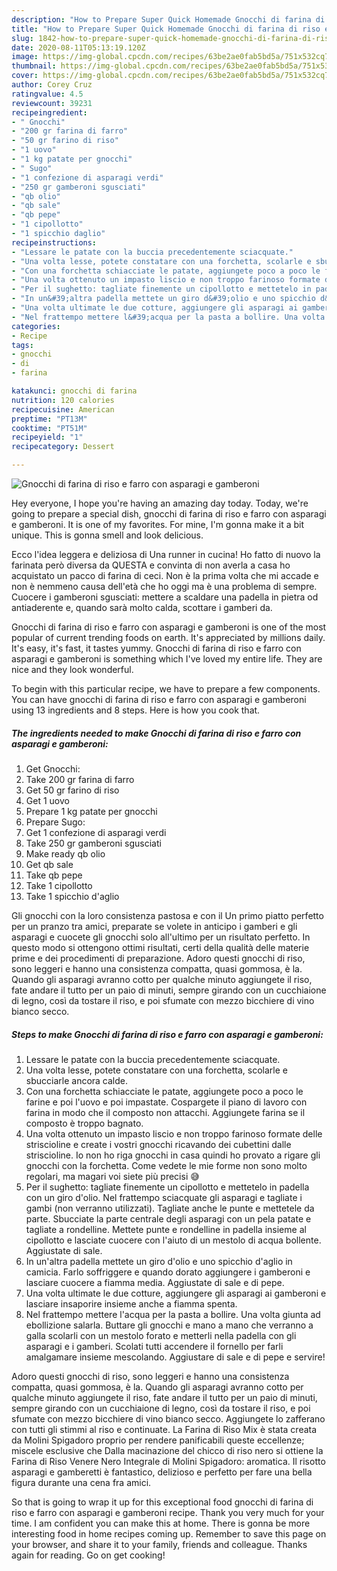 ```yaml
---
description: "How to Prepare Super Quick Homemade Gnocchi di farina di riso e farro con asparagi e gamberoni"
title: "How to Prepare Super Quick Homemade Gnocchi di farina di riso e farro con asparagi e gamberoni"
slug: 1842-how-to-prepare-super-quick-homemade-gnocchi-di-farina-di-riso-e-farro-con-asparagi-e-gamberoni
date: 2020-08-11T05:13:19.120Z
image: https://img-global.cpcdn.com/recipes/63be2ae0fab5bd5a/751x532cq70/gnocchi-di-farina-di-riso-e-farro-con-asparagi-e-gamberoni-recipe-main-photo.jpg
thumbnail: https://img-global.cpcdn.com/recipes/63be2ae0fab5bd5a/751x532cq70/gnocchi-di-farina-di-riso-e-farro-con-asparagi-e-gamberoni-recipe-main-photo.jpg
cover: https://img-global.cpcdn.com/recipes/63be2ae0fab5bd5a/751x532cq70/gnocchi-di-farina-di-riso-e-farro-con-asparagi-e-gamberoni-recipe-main-photo.jpg
author: Corey Cruz
ratingvalue: 4.5
reviewcount: 39231
recipeingredient:
- " Gnocchi"
- "200 gr farina di farro"
- "50 gr farino di riso"
- "1 uovo"
- "1 kg patate per gnocchi"
- " Sugo"
- "1 confezione di asparagi verdi"
- "250 gr gamberoni sgusciati"
- "qb olio"
- "qb sale"
- "qb pepe"
- "1 cipollotto"
- "1 spicchio daglio"
recipeinstructions:
- "Lessare le patate con la buccia precedentemente sciacquate."
- "Una volta lesse, potete constatare con una forchetta, scolarle e sbucciarle ancora calde."
- "Con una forchetta schiacciate le patate, aggiungete poco a poco le farine e poi l&#39;uovo e poi impastate. Cospargete il piano di lavoro con farina in modo che il composto non attacchi. Aggiungete farina se il composto è troppo bagnato."
- "Una volta ottenuto un impasto liscio e non troppo farinoso formate delle striscioline e create i vostri gnocchi ricavando dei cubettini dalle striscioline. Io non ho riga gnocchi in casa quindi ho provato a rigare gli gnocchi con la forchetta. Come vedete le mie forme non sono molto regolari, ma magari voi siete più precisi 😅"
- "Per il sughetto: tagliate finemente un cipollotto e mettetelo in padella con un giro d&#39;olio. Nel frattempo sciacquate gli asparagi e tagliate i gambi (non verranno utilizzati). Tagliate anche le punte e mettetele da parte. Sbucciate la parte centrale degli asparagi con un pela patate e tagliate a rondelline. Mettete punte e rondelline in padella insieme al cipollotto e lasciate cuocere con l&#39;aiuto di un mestolo di acqua bollente. Aggiustate di sale."
- "In un&#39;altra padella mettete un giro d&#39;olio e uno spicchio d&#39;aglio in camicia. Farlo soffriggere e quando dorato aggiungere i gamberoni e lasciare cuocere a fiamma media. Aggiustate di sale e di pepe."
- "Una volta ultimate le due cotture, aggiungere gli asparagi ai gamberoni e lasciare insaporire insieme anche a fiamma spenta."
- "Nel frattempo mettere l&#39;acqua per la pasta a bollire. Una volta giunta ad ebollizione salarla. Buttare gli gnocchi e mano a mano che verranno a galla scolarli con un mestolo forato e metterli nella padella con gli asparagi e i gamberi. Scolati tutti accendere il fornello per farli amalgamare insieme mescolando. Aggiustare di sale e di pepe e servire!"
categories:
- Recipe
tags:
- gnocchi
- di
- farina

katakunci: gnocchi di farina 
nutrition: 120 calories
recipecuisine: American
preptime: "PT13M"
cooktime: "PT51M"
recipeyield: "1"
recipecategory: Dessert

---
```



![Gnocchi di farina di riso e farro con asparagi e gamberoni](https://img-global.cpcdn.com/recipes/63be2ae0fab5bd5a/751x532cq70/gnocchi-di-farina-di-riso-e-farro-con-asparagi-e-gamberoni-recipe-main-photo.jpg)

Hey everyone, I hope you're having an amazing day today. Today, we're going to prepare a special dish, gnocchi di farina di riso e farro con asparagi e gamberoni. It is one of my favorites. For mine, I'm gonna make it a bit unique. This is gonna smell and look delicious.

Ecco l&#39;idea leggera e deliziosa di Una runner in cucina! Ho fatto di nuovo la farinata però diversa da QUESTA e convinta di non averla a casa ho acquistato un pacco di farina di ceci. Non è la prima volta che mi accade e non è nemmeno causa dell&#39;età che ho oggi ma è una problema di sempre. Cuocere i gamberoni sgusciati: mettere a scaldare una padella in pietra od antiaderente e, quando sarà molto calda, scottare i gamberi da.

Gnocchi di farina di riso e farro con asparagi e gamberoni is one of the most popular of current trending foods on earth. It's appreciated by millions daily. It's easy, it's fast, it tastes yummy. Gnocchi di farina di riso e farro con asparagi e gamberoni is something which I've loved my entire life. They are nice and they look wonderful.


To begin with this particular recipe, we have to prepare a few components. You can have gnocchi di farina di riso e farro con asparagi e gamberoni using 13 ingredients and 8 steps. Here is how you cook that.

<!--inarticleads1-->

##### The ingredients needed to make Gnocchi di farina di riso e farro con asparagi e gamberoni:

1. Get  Gnocchi:
1. Take 200 gr farina di farro
1. Get 50 gr farino di riso
1. Get 1 uovo
1. Prepare 1 kg patate per gnocchi
1. Prepare  Sugo:
1. Get 1 confezione di asparagi verdi
1. Take 250 gr gamberoni sgusciati
1. Make ready qb olio
1. Get qb sale
1. Take qb pepe
1. Take 1 cipollotto
1. Take 1 spicchio d&#39;aglio


Gli gnocchi con la loro consistenza pastosa e con il Un primo piatto perfetto per un pranzo tra amici, preparate se volete in anticipo i gamberi e gli asparagi e cuocete gli gnocchi solo all&#39;ultimo per un risultato perfetto. In questo modo si ottengono ottimi risultati, certi della qualità delle materie prime e dei procedimenti di preparazione. Adoro questi gnocchi di riso, sono leggeri e hanno una consistenza compatta, quasi gommosa, è la. Quando gli asparagi avranno cotto per qualche minuto aggiungete il riso, fate andare il tutto per un paio di minuti, sempre girando con un cucchiaione di legno, così da tostare il riso, e poi sfumate con mezzo bicchiere di vino bianco secco. 

<!--inarticleads2-->

##### Steps to make Gnocchi di farina di riso e farro con asparagi e gamberoni:

1. Lessare le patate con la buccia precedentemente sciacquate.
1. Una volta lesse, potete constatare con una forchetta, scolarle e sbucciarle ancora calde.
1. Con una forchetta schiacciate le patate, aggiungete poco a poco le farine e poi l&#39;uovo e poi impastate. Cospargete il piano di lavoro con farina in modo che il composto non attacchi. Aggiungete farina se il composto è troppo bagnato.
1. Una volta ottenuto un impasto liscio e non troppo farinoso formate delle striscioline e create i vostri gnocchi ricavando dei cubettini dalle striscioline. Io non ho riga gnocchi in casa quindi ho provato a rigare gli gnocchi con la forchetta. Come vedete le mie forme non sono molto regolari, ma magari voi siete più precisi 😅
1. Per il sughetto: tagliate finemente un cipollotto e mettetelo in padella con un giro d&#39;olio. Nel frattempo sciacquate gli asparagi e tagliate i gambi (non verranno utilizzati). Tagliate anche le punte e mettetele da parte. Sbucciate la parte centrale degli asparagi con un pela patate e tagliate a rondelline. Mettete punte e rondelline in padella insieme al cipollotto e lasciate cuocere con l&#39;aiuto di un mestolo di acqua bollente. Aggiustate di sale.
1. In un&#39;altra padella mettete un giro d&#39;olio e uno spicchio d&#39;aglio in camicia. Farlo soffriggere e quando dorato aggiungere i gamberoni e lasciare cuocere a fiamma media. Aggiustate di sale e di pepe.
1. Una volta ultimate le due cotture, aggiungere gli asparagi ai gamberoni e lasciare insaporire insieme anche a fiamma spenta.
1. Nel frattempo mettere l&#39;acqua per la pasta a bollire. Una volta giunta ad ebollizione salarla. Buttare gli gnocchi e mano a mano che verranno a galla scolarli con un mestolo forato e metterli nella padella con gli asparagi e i gamberi. Scolati tutti accendere il fornello per farli amalgamare insieme mescolando. Aggiustare di sale e di pepe e servire!


Adoro questi gnocchi di riso, sono leggeri e hanno una consistenza compatta, quasi gommosa, è la. Quando gli asparagi avranno cotto per qualche minuto aggiungete il riso, fate andare il tutto per un paio di minuti, sempre girando con un cucchiaione di legno, così da tostare il riso, e poi sfumate con mezzo bicchiere di vino bianco secco. Aggiungete lo zafferano con tutti gli stimmi al riso e continuate. La Farina di Riso Mix è stata creata da Molini Spigadoro proprio per rendere panificabili queste eccellenze; miscele esclusive che Dalla macinazione del chicco di riso nero si ottiene la Farina di Riso Venere Nero Integrale di Molini Spigadoro: aromatica. Il risotto asparagi e gamberetti è fantastico, delizioso e perfetto per fare una bella figura durante una cena fra amici. 

So that is going to wrap it up for this exceptional food gnocchi di farina di riso e farro con asparagi e gamberoni recipe. Thank you very much for your time. I am confident you can make this at home. There is gonna be more interesting food in home recipes coming up. Remember to save this page on your browser, and share it to your family, friends and colleague. Thanks again for reading. Go on get cooking!
